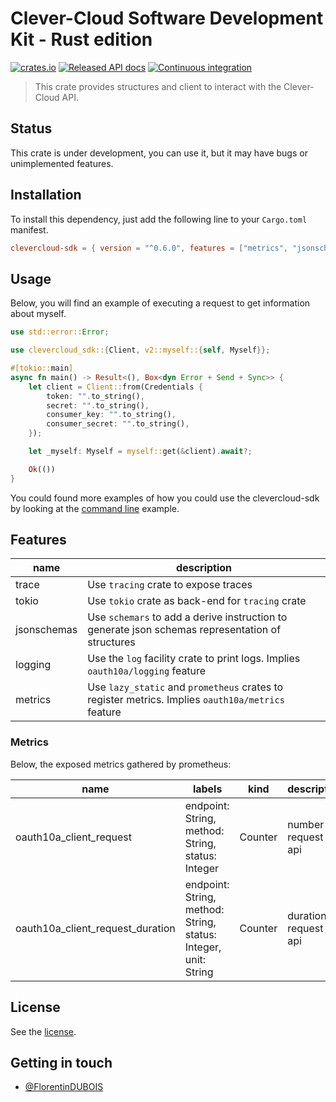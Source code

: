 # Clever-Cloud Software Development Kit - Rust edition

[![crates.io](https://img.shields.io/crates/v/clevercloud-sdk.svg)](https://crates.io/crates/clevercloud-sdk)
[![Released API docs](https://docs.rs/clevercloud-sdk/badge.svg)](https://docs.rs/clevercloud-sdk)
[![Continuous integration](https://github.com/CleverCloud/clevercloud-sdk-rust/actions/workflows/ci.yml/badge.svg?branch=main)](https://github.com/CleverCloud/clevercloud-sdk-rust/actions/workflows/ci.yml)

> This crate provides structures and client to interact with the Clever-Cloud
> API.

## Status

This crate is under development, you can use it, but it may have bugs or unimplemented features.

## Installation

To install this dependency, just add the following line to your `Cargo.toml` manifest.

```toml
clevercloud-sdk = { version = "^0.6.0", features = ["metrics", "jsonschemas"] }
```

## Usage

Below, you will find an example of executing a request to get information about
myself.

```rust
use std::error::Error;

use clevercloud_sdk::{Client, v2::myself::{self, Myself}};

#[tokio::main]
async fn main() -> Result<(), Box<dyn Error + Send + Sync>> {
    let client = Client::from(Credentials {
        token: "".to_string(),
        secret: "".to_string(),
        consumer_key: "".to_string(),
        consumer_secret: "".to_string(),
    });

    let _myself: Myself = myself::get(&client).await?;

    Ok(())
}
```

You could found more examples of how you could use the clevercloud-sdk by looking at the [command line](examples/cli/README.md) example.

## Features

| name        | description                                                                                       |
| ----------- | ------------------------------------------------------------------------------------------------- |
| trace       | Use `tracing` crate to expose traces                                                              |
| tokio       | Use `tokio` crate as back-end for `tracing` crate                                                 |
| jsonschemas | Use `schemars` to add a derive instruction to generate json schemas representation of structures  |
| logging     | Use the `log` facility crate to print logs. Implies `oauth10a/logging` feature                    |
| metrics     | Use `lazy_static` and `prometheus` crates to register metrics. Implies `oauth10a/metrics` feature |

### Metrics

Below, the exposed metrics gathered by prometheus:

| name                             | labels                                                          | kind    | description                |
| -------------------------------- | --------------------------------------------------------------- | ------- | -------------------------- |
| oauth10a_client_request          | endpoint: String, method: String, status: Integer               | Counter | number of request on api   |
| oauth10a_client_request_duration | endpoint: String, method: String, status: Integer, unit: String | Counter | duration of request on api |

## License

See the [license](LICENSE).

## Getting in touch

- [@FlorentinDUBOIS](https://twitter.com/FlorentinDUBOIS)
